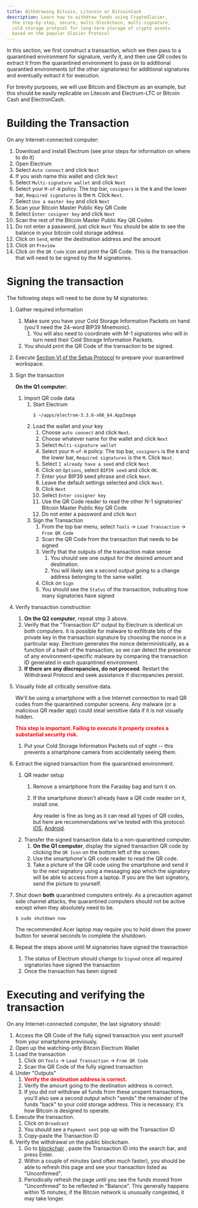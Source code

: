 ```yaml
---
title: Withdrawing Bitcoin, Litecoin or BitcoinCash
description: Learn how to withdraw funds using CryptoGlacier,
  the step-by-step, secure, multi-blockchain, multi-signature,
  cold storage protocol for long-term storage of crypto assets
  based on the popular Glacier Protocol
---
```


In this section, we first construct a transaction, which we then pass to
a quarantined environment for signature, verify it, and then use QR codes
to extract it from the quarantined environment to pass on to additional
quarantied environments (of the other signatories) for additional signatures
and eventually extract it for execution.

For brevity purposes, we will use Bitcoin and Electrum as an example, but
this should be easily replicable on Litecoin and Electrum-LTC or Bitcoin
Cash and ElectronCash.

# Building the Transaction
On any Internet-connected computer:
1. Download and install Electrum (see prior steps for information on where to
do it)
2. Open Electrum
3. Select `Auto connect` and click `Next`
4. If you wish name this wallet and click `Next`
5. Select `Multi-signature wallet` and click `Next`
6. Select your `M-of-N` policy. The top bar, `cosigners` is the `N` and the
lower bar, `Required signatures` is the `M`. Click `Next`.
7. Select `Use a master key` and click `Next`
8. Scan your <span class="warning">Bitcoin Master Public Key QR Code</span>
9. Select `Enter cosigner key` and click `Next`
10. Scan the rest of the <span class="warning">Bitcoin Master Public Key QR Codes</span>
11. Do not enter a password, just click `Next`
You should be able to see the balance in your <span class="warning">bitcoin cold storage address</span>
12. Click on `Send`, enter the destination address and the amount
13. Click on `Preview`
14. Click on the `QR Code` icon and print the QR Code. This is the transaction
that will need to be signed by the M signatories.

# Signing the transaction

The following steps will need to be done by M signatories:

1. Gather required information
    1. Make sure you have your <span class="danger">Cold Storage Information Packets</span>
    on hand (you'll need the <span class="danger">24-word BIP39 Mnemonic</span>).
        1. You will also need to coordinate with M-1 signatories who will in
        turn need their <span class="danger">Cold Storage Information Packets</span>.
    2. You should print the <span class="warning">QR Code</span> of the transaction
    to be signed.
2. Execute [Section VI of the Setup Protocol](../setup/quarantined-workspace.md)
to prepare your quarantined workspace.
3. Sign the transaction

   **On the Q1 computer:**
    1. Import QR code data
        1. Start Electrum
            ```
            $ ~/apps/electrum-3.3.6-x86_64.AppImage
            ```
        2. Load the wallet and your key
            1. Choose `auto connect` and click `Next`.
            1. Choose whatever name for the wallet and click `Next`
            2. Select `Multi-signature wallet`
            3. Select your `M-of-N` policy. The top bar, `cosigners` is the `N`
            and the lower bar, `Required signatures` is the `M`. Click `Next`.
            4. Select `I already have a seed` and click `Next`
            5. Click on `Options`, select `BIP39 seed` and click `OK`.
            6. Enter your <span class="danger">BIP39 seed phrase</span> and click
            `Next`.
            7. Leave the default settings selected and click `Next`.
            8. Click `Next`
            9. Select `Enter cosigner key`
            10. Use the QR Code reader to read the other N-1 signatories'
            <span class="warning">Bitcoin Master Public Key QR Code</span>
            11. Do not enter a password and click `Next`
        3. Sign the Transaction
            1. From the top bar menu, select `Tools` -> `Load Transaction` ->
            `From QR Code`
            2. Scan the QR Code from the transaction that needs to be signed
            3. Verify that the outputs of the transaction make sense
                1. You should see one output for the desired amount and
                destination.
                2. You will likely see a second output going to a change
                address belonging to the same wallet.
            4. Click on `Sign`
            5. You should see the `Status` of the transaction, indicating how
            many signatories have signed
4. Verify transaction construction
    1. **On the Q2 computer**, repeat step 3 above.
    2. Verify that the <span class="warning">"Transaction ID"</span>
    output by Electrum is identical on both computers. It is possible for
    malware to exfiltrate bits of the private key in the transaction signature
    by choosing the nonce in a particular way. Electrum generates the
    nonce deterministically, as a function of a hash of the transaction, so we
    can detect the presence of any environment-specific malware by
    comparing the transaction ID generated in each quarantined environment.
    3. **If there are any discrepancies, do not proceed**. Restart the
    Withdrawal Protocol and seek assistance if discrepancies persist.
5. Visually hide all critically sensitive data.

    We'll be using a smartphone with a live Internet connection to read QR
    codes from the quarantined computer screens. Any malware (or a malicious
    QR reader app) could steal sensitive data if it is not visually hidden.

    **<span style="color: red;">This step is important. Failing to execute it properly creates a
    substantial security risk.</span>**

    1. Put your <span class="danger">Cold Storage Information Packets</span>
    out of sight -- this prevents a smartphone camera from accidentally seeing
    them.
6. Extract the signed transaction from the quarantined environment.
    1. QR reader setup
        1. Remove a smartphone from the Faraday bag and turn it on.
        2. If the smartphone doesn't already have a QR code reader on it,
        install one.

           Any reader is fine as long as it can read all types of QR
        codes, but here are recommendations we've tested with this protocol:
        [iOS](https://itunes.apple.com/us/app/qr-reader-for-iphone/id368494609?mt=8),
        [Android](https://play.google.com/store/apps/details?id=com.application_4u.qrcode.barcode.scanner.reader.flashlight&hl=en).
    2. Transfer the signed transaction data to a non-quarantined computer.
        1. **On the Q1 computer**, display the <span class="warning">signed transaction QR code</span>
        by clicking the `QR Icon` on the bottom left of the screen.
        2. Use the smartphone's QR code reader to read the QR code.
        3. Take a picture of the <span class="warning">QR code</span> using the
        smartphone and send it to the next signatory using a messaging app which
        the signatory will be able to access from a laptop. If you are the last
        signatory, send the <span class="warning">picture</span> to yourself.
        
7. Shut down **both** quarantined computers entirely. As a precaution against
side channel attacks, the quarantined computers should not be active except
when they absolutely need to be.
    ```
    $ sudo shutdown now
    ```
    The recommended Acer laptop may require you to hold down the power button
    for several seconds to complete the shutdown.
8. Repeat the steps above until M signatories have signed the trasnaction
    1. The status of Electrum should change to `Signed` once all required
    signatories have signed the transaction
    2. Once the transaction has been signed

# Executing and verifying the transaction

On any Internet-connected computer, the last signatory should:

1. Access the <span class="warning">QR Code of the fully signed transaction</span> you sent
yourself from your smartphone previously.
2. Open up the watching-only Bitcoin Electrum Wallet
3. Load the transaction
    1. Click on `Tools` -> `Load Transaction` -> `From QR Code`
    2. Scan the <span class="warning">QR Code of the fully signed transaction</span>
4. Under "Outputs"
    1. **<span style="color: red;">Verify the destination address is correct.</span>**
    2. Verify the amount going to the destination address is correct.
    3. If you did *not* withdraw all funds from these unspent transactions,
    you'll also see a second output which "sends" the remainder of the
    funds "back" to your <span class="warning">cold storage address</span>.
    This is necessary; it's how Bitcoin is designed to operate.
5. Execute the transaction.
    1. Click on `Broadcast`
    2. You should see a `Payment sent` pop up with the <span class="warning">Transaction ID</span>
    2. Copy-paste the <span class="warning">Transaction ID</span>
4. Verify the withdrawal on the public blockchain.
    1. Go to [blockchair](https://www.blockchair.com/) , paste
    the <span class="warning">Transaction ID</span> into the search bar,
    and press Enter.
    2. Within a couple of minutes (and often much faster), you should be able to
    refresh this page and see your transaction listed as "Unconfirmed".
    3. Periodically refresh the page until you see the funds moved from
    "Unconfirmed" to be reflected in "Balance". This generally happens within
    15 minutes; if the Bitcoin network is unusually congested, it may take
    longer.
